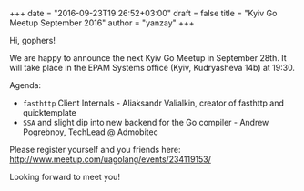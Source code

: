 +++
date = "2016-09-23T19:26:52+03:00"
draft = false
title = "Kyiv Go Meetup September 2016"
author = "yanzay"
+++

Hi, gophers!

We are happy to announce the next Kyiv Go Meetup in September 28th. It will take place in the EPAM Systems office (Kyiv, Kudryasheva 14b) at 19:30.

Agenda:

- `fasthttp` Client Internals - Aliaksandr Valialkin, creator of fasthttp and quicktemplate
- `SSA` and slight dip into new backend for the Go compiler - Andrew Pogrebnoy, TechLead @ Admobitec

Please register yourself and you friends here: http://www.meetup.com/uagolang/events/234119153/

Looking forward to meet you!
